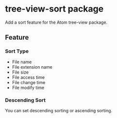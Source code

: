 # tree-view-sort package

Add a sort feature for the Atom tree-view package.

## Feature

### Sort Type

* File name
* File extension name
* File size
* File access time
* File change time
* File modify time

### Descending Sort

You can set descending sorting or ascending sorting.
